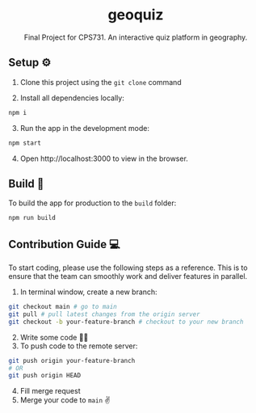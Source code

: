 <h1 align="center">geoquiz</h1>
<div align="center">
Final Project for CPS731.
An interactive quiz platform in geography.
</div>


## Setup ⚙

1. Clone this project using the `git clone` command

2. Install all dependencies locally:
```bash
npm i
```
3. Run the app in the development mode:
```bash
npm start
```
4. Open http://localhost:3000 to view in the browser.

## Build 🚀


To build the app for production to the `build` folder:

```bash
npm run build
```

## Contribution Guide 💻

To start coding, please use the following steps as a reference. This is to ensure that the team can smoothly work and deliver features in parallel.

1. In terminal window, create a new branch:
```bash
git checkout main # go to main
git pull # pull latest changes from the origin server
git checkout -b your-feature-branch # checkout to your new branch
```
2. Write some code 👨‍💻
3. To push code to the remote server:
```bash
git push origin your-feature-branch
# OR
git push origin HEAD
```
4. Fill merge request 
5. Merge your code to `main` ✌